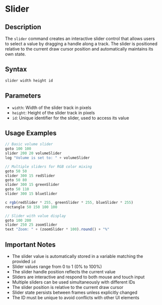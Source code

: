 # Slider

## Description

The `slider` command creates an interactive slider control that allows users to select a value by dragging a handle along a track. The slider is positioned relative to the current draw cursor position and automatically maintains its own state.

## Syntax

```javascript
slider width height id
```

## Parameters

- `width`: Width of the slider track in pixels
- `height`: Height of the slider track in pixels
- `id`: Unique identifier for the slider, used to access its value

## Usage Examples

```javascript
// Basic volume slider
goto 100 100
slider 200 20 volumeSlider
log "Volume is set to: " + volumeSlider

// Multiple sliders for RGB color mixing
goto 50 50
slider 300 15 redSlider
goto 50 80
slider 300 15 greenSlider
goto 50 110
slider 300 15 blueSlider

c rgb(redSlider * 255, greenSlider * 255, blueSlider * 255)
rectangle 50 150 100 100

// Slider with value display
goto 100 200
slider 250 25 zoomSlider
text "Zoom: " + (zoomSlider * 100).round() + "%"
```

## Important Notes

- The slider value is automatically stored in a variable matching the provided `id`
- Slider values range from 0 to 1 (0% to 100%)
- The slider handle position reflects the current value
- Sliders are interactive and respond to both mouse and touch input
- Multiple sliders can be used simultaneously with different IDs
- The slider position is relative to the current draw cursor
- Slider state persists between frames unless explicitly changed
- The ID must be unique to avoid conflicts with other UI elements 